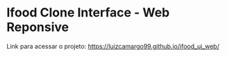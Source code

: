 # Ifood Clone Interface - Web Reponsive

Link para acessar o projeto: https://luizcamargo99.github.io/ifood_ui_web/
